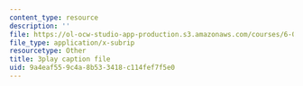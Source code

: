 ```yaml
---
content_type: resource
description: ''
file: https://ol-ocw-studio-app-production.s3.amazonaws.com/courses/6-004-computation-structures-spring-2017/9a4eaf559c4a8b533418c114fef7f5e0_UW9k06c63ts.srt
file_type: application/x-subrip
resourcetype: Other
title: 3play caption file
uid: 9a4eaf55-9c4a-8b53-3418-c114fef7f5e0
---
```

